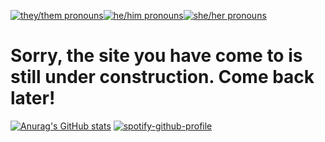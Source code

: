 [![they/them pronouns](https://img.shields.io/badge/pronouns-they%2Fthem-dabdab)](https://pronoun.is/they/them)[![he/him pronouns](https://img.shields.io/badge/pronouns-he%2Fhim-dabdab)](https://pronoun.is/he/him)[![she/her pronouns](https://img.shields.io/badge/pronouns-she%2Fher-dabdab)](https://pronoun.is/she/her)



# Sorry, the site you have come to is still under construction. Come back later!


[![Anurag's GitHub stats](https://github-readme-stats.vercel.app/api?username=JJoshyyy)](https://github.com/anuraghazra/github-readme-stats) [![spotify-github-profile](https://spotify-github-profile.vercel.app/api/view?uid=31nwcjeblh7cuqmez7djjaowccyy&cover_image=true&theme=default&show_offline=false&background_color=121212)](https://github.com/kittinan/spotify-github-profile)
